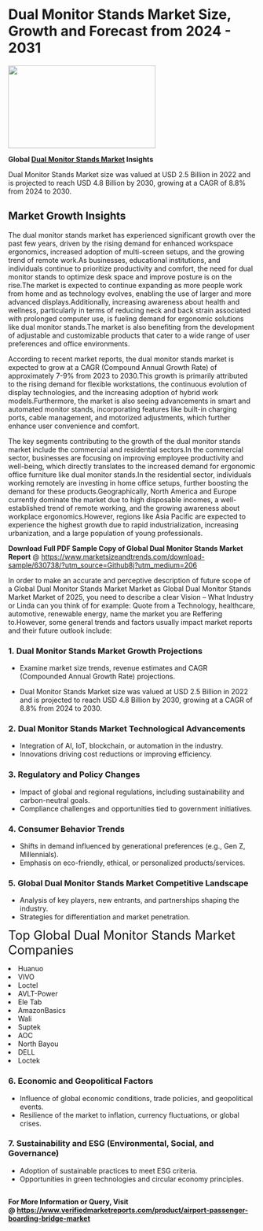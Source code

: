<H1>Dual Monitor Stands Market Size, Growth and Forecast from 2024 - 2031</H1><img class="aligncenter size-medium wp-image-584254" src="https://thirdeyenews.in/wp-content/uploads/2024/09/Global-Market-Research-300x168.jpeg" alt="" width="300" height="168" /><p><strong>Global&nbsp;<a href="https://www.marketsizeandtrends.com/download-sample/630738/?utm_source=Github8j?utm_medium=206">Dual Monitor Stands Market</a> Insights</strong></p><p>Dual Monitor Stands Market size was valued at USD 2.5 Billion in 2022 and is projected to reach USD 4.8 Billion by 2030, growing at a CAGR of 8.8% from 2024 to 2030.</p><p><h2>Market Growth Insights</h2> <p>The dual monitor stands market has experienced significant growth over the past few years, driven by the rising demand for enhanced workspace ergonomics, increased adoption of multi-screen setups, and the growing trend of remote work.As businesses, educational institutions, and individuals continue to prioritize productivity and comfort, the need for dual monitor stands to optimize desk space and improve posture is on the rise.The market is expected to continue expanding as more people work from home and as technology evolves, enabling the use of larger and more advanced displays.Additionally, increasing awareness about health and wellness, particularly in terms of reducing neck and back strain associated with prolonged computer use, is fueling demand for ergonomic solutions like dual monitor stands.The market is also benefiting from the development of adjustable and customizable products that cater to a wide range of user preferences and office environments.</p> <p>According to recent market reports, the dual monitor stands market is expected to grow at a CAGR (Compound Annual Growth Rate) of approximately 7-9% from 2023 to 2030.This growth is primarily attributed to the rising demand for flexible workstations, the continuous evolution of display technologies, and the increasing adoption of hybrid work models.Furthermore, the market is also seeing advancements in smart and automated monitor stands, incorporating features like built-in charging ports, cable management, and motorized adjustments, which further enhance user convenience and comfort.</p> <p>The key segments contributing to the growth of the dual monitor stands market include the commercial and residential sectors.In the commercial sector, businesses are focusing on improving employee productivity and well-being, which directly translates to the increased demand for ergonomic office furniture like dual monitor stands.In the residential sector, individuals working remotely are investing in home office setups, further boosting the demand for these products.Geographically, North America and Europe currently dominate the market due to high disposable incomes, a well-established trend of remote working, and the growing awareness about workplace ergonomics.However, regions like Asia Pacific are expected to experience the highest growth due to rapid industrialization, increasing urbanization, and a large population of young professionals.<p><span class=""><strong>Download Full PDF Sample Copy of Global Dual Monitor Stands Market Report</strong> @ <a href="https://www.marketsizeandtrends.com/download-sample/630738/?utm_source=Github8j?utm_medium=206" target="_blank">https://www.marketsizeandtrends.com/download-sample/630738/?utm_source=Github8j?utm_medium=206</a></span></p><p>In order to make an accurate and perceptive description of future scope of a Global&nbsp;Dual Monitor Stands Market Market as Global&nbsp;Dual Monitor Stands Market Market of 2025, you need to describe a clear Vision &ndash; What Industry or Linda can you think of for example: Quote from a Technology, healthcare, automotive, renewable energy, name the market you are Reffering to.However, some general trends and factors usually impact market reports and their future outlook include:</p><h3>1.&nbsp;<strong>Dual Monitor Stands Market Growth Projections</strong></h3><ul><li>Examine market size trends, revenue estimates and CAGR (Compounded Annual Growth Rate) projections.</li><li><p>Dual Monitor Stands Market size was valued at USD 2.5 Billion in 2022 and is projected to reach USD 4.8 Billion by 2030, growing at a CAGR of 8.8% from 2024 to 2030.</p></li></ul><h3>2.&nbsp;<strong>Dual Monitor Stands Market Technological Advancements</strong></h3><ul><li>Integration of AI, IoT, blockchain, or automation in the industry.</li><li>Innovations driving cost reductions or improving efficiency.</li></ul><h3>3.&nbsp;<strong>Regulatory and Policy Changes</strong></h3><ul><li>Impact of global and regional regulations, including sustainability and carbon-neutral goals.</li><li>Compliance challenges and opportunities tied to government initiatives.</li></ul><h3>4.&nbsp;<strong>Consumer Behavior Trends</strong></h3><ul><li>Shifts in demand influenced by generational preferences (e.g., Gen Z, Millennials).</li><li>Emphasis on eco-friendly, ethical, or personalized products/services.</li></ul><h3>5.&nbsp;<strong>Global Dual Monitor Stands Market Competitive Landscape</strong></h3><ul><li>Analysis of key players, new entrants, and partnerships shaping the industry.</li><li>Strategies for differentiation and market penetration.</li></ul><p data-pm-slice="1 1 []"><span style="color: inherit; font-family: inherit; font-size: 25px;">Top Global Dual Monitor Stands Market Companies</span></p><div class="" data-test-id=""><p><li>Huanuo</li><li> VIVO</li><li> Loctel</li><li> AVLT-Power</li><li> Ele Tab</li><li> AmazonBasics</li><li> Wali</li><li> Suptek</li><li> AOC</li><li> North Bayou</li><li> DELL</li><li> Loctek</li></p></div><h3>6.&nbsp;<strong>Economic and Geopolitical Factors</strong></h3><ul><li>Influence of global economic conditions, trade policies, and geopolitical events.</li><li>Resilience of the market to inflation, currency fluctuations, or global crises.</li></ul><h3>7.&nbsp;<strong>Sustainability and ESG (Environmental, Social, and Governance)</strong></h3><ul><li>Adoption of sustainable practices to meet ESG criteria.</li><li>Opportunities in green technologies and circular economy principles.</li></ul><h2><strong style="font-size: 14px;">For More Information or Query, Visit @&nbsp;</strong><a style="background-color: #ffffff; font-size: 14px;" href="https://www.marketsizeandtrends.com/report/dual-monitor-stands-market/" target="_blank">https://www.verifiedmarketreports.com/product/airport-passenger-boarding-bridge-market</a></h2>